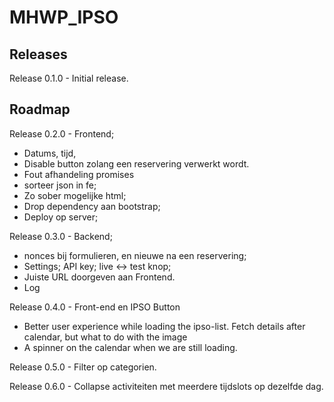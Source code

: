 # MHWP\_IPSO

## Releases

Release 0.1.0  - Initial release.

## Roadmap

Release 0.2.0 - Frontend; 
- Datums, tijd, 
- Disable button zolang een reservering verwerkt wordt.
- Fout afhandeling promises
- sorteer json in fe; 
- Zo sober mogelijke html;
- Drop dependency aan bootstrap;
- Deploy op server;

Release 0.3.0 - Backend;
- nonces bij formulieren, en nieuwe na een reservering;
- Settings; API key; live <-> test knop;
- Juiste URL doorgeven aan Frontend.
- Log

Release 0.4.0 - Front-end en IPSO Button
- Better user experience while loading the ipso-list. 
  Fetch details after calendar, but what to do with the image
- A spinner on the calendar when we are still loading.

Release 0.5.0 - Filter op categorien.

Release 0.6.0 - Collapse activiteiten met meerdere tijdslots op dezelfde dag.
